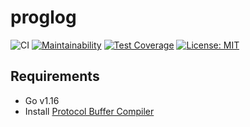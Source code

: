 # proglog

![CI](https://github.com/ivanlemeshev/proglog/workflows/CI/badge.svg)
[![Maintainability](https://api.codeclimate.com/v1/badges/abf95e341eb01765aca9/maintainability)](https://codeclimate.com/github/ivanlemeshev/proglog/maintainability)
[![Test Coverage](https://api.codeclimate.com/v1/badges/abf95e341eb01765aca9/test_coverage)](https://codeclimate.com/github/ivanlemeshev/proglog/test_coverage)
[![License: MIT](https://img.shields.io/badge/License-MIT-yellow.svg)](https://opensource.org/licenses/MIT)

## Requirements

- Go v1.16
- Install [Protocol Buffer Compiler](https://grpc.io/docs/protoc-installation/)
